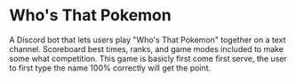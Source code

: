 # Who's That Pokemon
A Discord bot that lets users play "Who's That Pokemon" together on a text channel. Scoreboard best times, ranks, and game modes included to make some what competition. This game is basicly first come first serve, the user to first type the name 100% correctly will get the point. 
